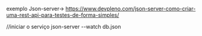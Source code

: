  exemplo Json-server-> https://www.devpleno.com/json-server-como-criar-uma-rest-api-para-testes-de-forma-simples/

//iniciar o serviço
json-server --watch db.json
